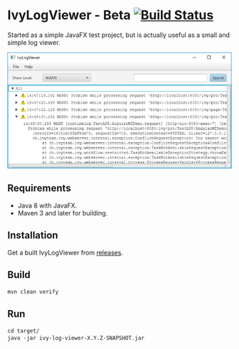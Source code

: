 # IvyLogViewer - Beta [![Build Status](https://travis-ci.org/ivy-supplements/ivy-log-viewer.svg?branch=master)](https://travis-ci.org/ivy-supplements/ivy-log-viewer)

Started as a simple JavaFX test project, but is actually useful as a small and simple log viewer.

![screenshot](ivy-log-viewer-screenshot.png)

## Requirements
* Java 8 with JavaFX.
* Maven 3 and later for building.

## Installation
Get a built IvyLogViewer from [releases](https://github.com/ivy-supplements/ivy-log-viewer/releases).

## Build
    mvn clean verify

## Run
    cd target/
    java -jar ivy-log-viewer-X.Y.Z-SNAPSHOT.jar